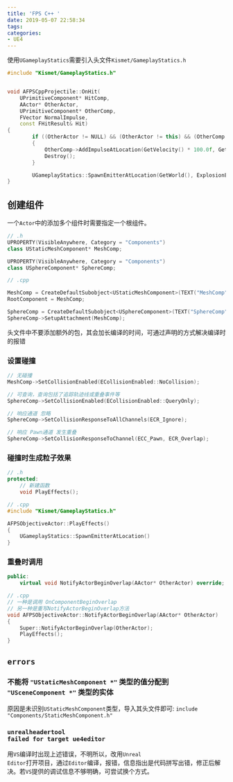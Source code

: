 ```yaml
---
title: 'FPS C++ '
date: 2019-05-07 22:58:34
tags:
categories: 
- UE4
---
```


使用<code>UGameplayStatics</code>需要引入头文件<code>Kismet/GameplayStatics.h</code>

```c++
#include "Kismet/GameplayStatics.h"


void AFPSCppProjectile::OnHit(
    UPrimitiveComponent* HitComp,
    AActor* OtherActor,
    UPrimitiveComponent* OtherComp,
    FVector NormalImpulse,
    const FHitResult& Hit)
{
        if ((OtherActor != NULL) && (OtherActor != this) && (OtherComp != NULL) && OtherComp->IsSimulatingPhysics())
        {
            OtherComp->AddImpulseAtLocation(GetVelocity() * 100.0f, GetActorLocation());
            Destroy();
        }

        UGameplayStatics::SpawnEmitterAtLocation(GetWorld(), ExplosionEffect, GetActorLocation());
}
```

## 创建组件

一个<code>Actor</code>中的添加多个组件时需要指定一个根组件。

```c++
// .h
UPROPERTY(VisibleAnywhere, Category = "Components")
class UStaticMeshComponent* MeshComp;

UPROPERTY(VisibleAnywhere, Category = "Components")
class USphereComponent* SphereComp;

```

```c++
// .cpp

MeshComp = CreateDefaultSubobject<UStaticMeshComponent>(TEXT("MeshComp"));
RootComponent = MeshComp;

SphereComp = CreateDefaultSubobject<USphereComponent>(TEXT("SphereComp"));
SphereComp->SetupAttachment(MeshComp);
```

头文件中不要添加额外的包，其会加长编译的时间，可通过声明的方式解决编译时的报错

### 设置碰撞

```c++
// 无碰撞
MeshComp->SetCollisionEnabled(ECollisionEnabled::NoCollision); 

// 可查询，查询包括了追踪轨迹线或重叠事件等
SphereComp->SetCollisionEnabled(ECollisionEnabled::QueryOnly);

// 响应通道 忽略
SphereComp->SetCollisionResponseToAllChannels(ECR_Ignore);

// 响应 Pawn通道 发生重叠
SphereComp->SetCollisionResponseToChannel(ECC_Pawn, ECR_Overlap);

```


### 碰撞时生成粒子效果

```c++
// .h 
protected:
    // 新建函数
    void PlayEffects();
```


```c++
// .cpp
#include "Kismet/GameplayStatics.h"

AFPSObjectiveActor::PlayEffects()
{
    UGameplayStatics::SpawnEmitterAtLocation()
}

```

### 重叠时调用

```c++
public:
    virtual void NotifyActorBeginOverlap(AActor* OtherActor) override;

```

```c++
// .cpp
// 一种是调用 OnComponentBeginOverlap
// 另一种是重写NotifyActorBeginOverlap方法
void AFPSObjectiveActor::NotifyActorBeginOverlap(AActor* OtherActor)
{
	Super::NotifyActorBeginOverlap(OtherActor);
	PlayEffects();
}

```

## <code>errors</code>

### 不能将 <code>"UStaticMeshComponent *"</code> 类型的值分配到 <code>"USceneComponent *"</code> 类型的实体

原因是未识别<code>UStaticMeshComponent</code>类型，导入其头文件即可: <code>include "Components/StaticMeshComponent.h"</code>

### <code>unrealheadertool failed for target ue4editor</code>

用<code>VS</code>编译时出现上述错误，不明所以，改用<code>Unreal Editor</code>打开项目，通过<code>Editor</code>编译，报错，信息指出是代码拼写出错，修正后解决。若<code>VS</code>提供的调试信息不够明确，可尝试换个方式。

